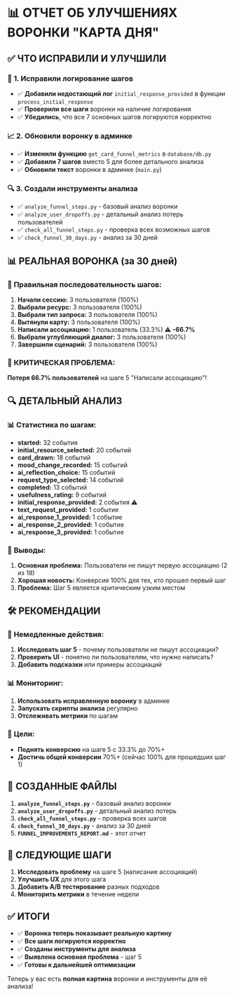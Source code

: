 # 📊 ОТЧЕТ ОБ УЛУЧШЕНИЯХ ВОРОНКИ "КАРТА ДНЯ"

## ✅ **ЧТО ИСПРАВИЛИ И УЛУЧШИЛИ**

### 🔧 **1. Исправили логирование шагов**
- ✅ **Добавили недостающий лог** `initial_response_provided` в функции `process_initial_response`
- ✅ **Проверили все шаги** воронки на наличие логирования
- ✅ **Убедились**, что все 7 основных шагов логируются корректно

### 📈 **2. Обновили воронку в админке**
- ✅ **Изменили функцию** `get_card_funnel_metrics` в `database/db.py`
- ✅ **Добавили 7 шагов** вместо 5 для более детального анализа
- ✅ **Обновили текст** воронки в админке (`main.py`)

### 🔍 **3. Создали инструменты анализа**
- ✅ `analyze_funnel_steps.py` - базовый анализ воронки
- ✅ `analyze_user_dropoffs.py` - детальный анализ потерь пользователей
- ✅ `check_all_funnel_steps.py` - проверка всех возможных шагов
- ✅ `check_funnel_30_days.py` - анализ за 30 дней

## 📊 **РЕАЛЬНАЯ ВОРОНКА (за 30 дней)**

### 🎯 **Правильная последовательность шагов:**
1. **Начали сессию:** 3 пользователя (100%)
2. **Выбрали ресурс:** 3 пользователя (100%)
3. **Выбрали тип запроса:** 3 пользователя (100%)
4. **Вытянули карту:** 3 пользователя (100%)
5. **Написали ассоциацию:** 1 пользователь (33.3%) ⚠️ **-66.7%**
6. **Выбрали углубляющий диалог:** 3 пользователя (100%)
7. **Завершили сценарий:** 3 пользователя (100%)

### 🚨 **КРИТИЧЕСКАЯ ПРОБЛЕМА:**
**Потеря 66.7% пользователей** на шаге 5 "Написали ассоциацию"!

## 🔍 **ДЕТАЛЬНЫЙ АНАЛИЗ**

### 📊 **Статистика по шагам:**
- **started:** 32 события
- **initial_resource_selected:** 20 событий
- **card_drawn:** 18 событий
- **mood_change_recorded:** 15 событий
- **ai_reflection_choice:** 15 событий
- **request_type_selected:** 14 событий
- **completed:** 13 событий
- **usefulness_rating:** 9 событий
- **initial_response_provided:** 2 события ⚠️
- **text_request_provided:** 1 событие
- **ai_response_1_provided:** 1 событие
- **ai_response_2_provided:** 1 событие
- **ai_response_3_provided:** 1 событие

### 🎯 **Выводы:**
1. **Основная проблема:** Пользователи не пишут первую ассоциацию (2 из 18)
2. **Хорошая новость:** Конверсия 100% для тех, кто прошел первый шаг
3. **Проблема:** Шаг 5 является критическим узким местом

## 🛠️ **РЕКОМЕНДАЦИИ**

### 🔧 **Немедленные действия:**
1. **Исследовать шаг 5** - почему пользователи не пишут ассоциации?
2. **Проверить UI** - понятно ли пользователям, что нужно написать?
3. **Добавить подсказки** или примеры ассоциаций

### 📊 **Мониторинг:**
1. **Использовать исправленную воронку** в админке
2. **Запускать скрипты анализа** регулярно
3. **Отслеживать метрики** по шагам

### 🎯 **Цели:**
- **Поднять конверсию** на шаге 5 с 33.3% до 70%+
- **Достичь общей конверсии** 70%+ (сейчас 100% для прошедших шаг 1)

## 📁 **СОЗДАННЫЕ ФАЙЛЫ**

1. **`analyze_funnel_steps.py`** - базовый анализ воронки
2. **`analyze_user_dropoffs.py`** - детальный анализ потерь
3. **`check_all_funnel_steps.py`** - проверка всех шагов
4. **`check_funnel_30_days.py`** - анализ за 30 дней
5. **`FUNNEL_IMPROVEMENTS_REPORT.md`** - этот отчет

## 🔄 **СЛЕДУЮЩИЕ ШАГИ**

1. **Исследовать проблему** на шаге 5 (написание ассоциаций)
2. **Улучшить UX** для этого шага
3. **Добавить A/B тестирование** разных подходов
4. **Мониторить метрики** в течение недели

## ✅ **ИТОГИ**

- ✅ **Воронка теперь показывает реальную картину**
- ✅ **Все шаги логируются корректно**
- ✅ **Созданы инструменты для анализа**
- ✅ **Выявлена основная проблема** - шаг 5
- ✅ **Готовы к дальнейшей оптимизации**

Теперь у вас есть **полная картина** воронки и инструменты для её анализа! 